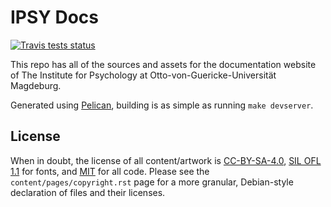 # IPSY Docs #

[![Travis tests status](https://secure.travis-ci.org/psychoinformatics-de/ipsy-docs.png?branch=master)](https://travis-ci.org/psychoinformatics-de/ipsy-docs)

This repo has all of the sources and assets for the documentation website of
The Institute for Psychology at Otto-von-Guericke-Universität Magdeburg.

Generated using [Pelican](http://blog.getpelican.com/), building is as simple as
running ``make devserver``.

## License ##
When in doubt, the license of all content/artwork is
[CC-BY-SA-4.0](https://creativecommons.org/licenses/by-sa/4.0/legalcode), [SIL
OFL 1.1](http://scripts.sil.org/cms/scripts/page.php?item_id=OFL_web) for fonts,
and [MIT](https://opensource.org/licenses/MIT) for all code. Please see the
`content/pages/copyright.rst` page for a more granular, Debian-style declaration
of files and their licenses.
